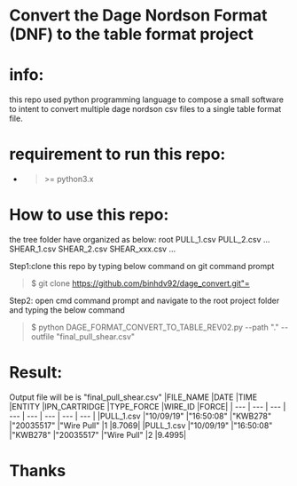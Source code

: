 # Convert the Dage Nordson Format (DNF) to the table format project

# info:
this repo used python programming language to compose a small software to intent to convert multiple dage nordson csv files to a single table format file.

# requirement to run this repo:
- >\>= python3.x

# How to use this repo:
the tree folder have organized as below:
root
  PULL_1.csv
  PULL_2.csv
  ...
  SHEAR_1.csv
  SHEAR_2.csv
  SHEAR_xxx.csv
  ...
  
Step1:clone this repo by typing below command on git command prompt
> $ git clone https://github.com/binhdv92/dage_convert.git"=

Step2: open cmd command prompt and navigate to the root project folder and typing the below command
> $ python DAGE_FORMAT_CONVERT_TO_TABLE_REV02.py --path "." --outfile "final_pull_shear.csv"

# Result:
Output file will be is "final_pull_shear.csv"
|FILE_NAME	|DATE	|TIME	|ENTITY	|IPN_CARTRIDGE	|TYPE_FORCE	|WIRE_ID	|FORCE|
| --- | --- | --- | --- | --- | --- | --- | --- |
|PULL_1.csv	|"10/09/19"	|"16:50:08"	|"KWB278"	|"20035517"	|"Wire Pull"	|1	|8.7069|
|PULL_1.csv	|"10/09/19"	|"16:50:08"	|"KWB278"	|"20035517"	|"Wire Pull"	|2	|9.4995|

# Thanks
